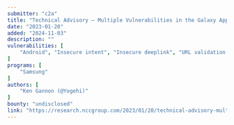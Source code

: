 ```yaml
---
submitter: "c2a"
title: "Technical Advisory – Multiple Vulnerabilities in the Galaxy App Store (CVE-2023-21433, CVE-2023-21434)"
date: "2023-01-20"
added: "2024-11-03"
description: ""
vulnerabilities: [
    "Android", "Insecure intent", "Insecure deeplink", "URL validation bypass"
]
programs: [
    "Samsung"
]
authors: [
    "Ken Gannon (@Yogehi)"
]
bounty: "undisclosed"
link: "https://research.nccgroup.com/2023/01/20/technical-advisory-multiple-vulnerabilities-in-the-galaxy-app-store-cve-2023-21433-cve-2023-21434/"
---
```




